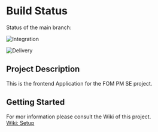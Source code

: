 # Build Status

Status of the main branch:

![Integration](https://github.com/fom-pm-se/frontend/actions/workflows/integration.yml/badge.svg)

![Delivery](https://github.com/fom-pm-se/frontend/actions/workflows/deployment.yml/badge.svg)

## Project Description

This is the frontend Application for the FOM PM SE project.

## Getting Started

For mor information please consult the Wiki of this project.
<br/>
[Wiki: Setup](https://github.com/fom-pm-se/frontend/wiki/Setup)